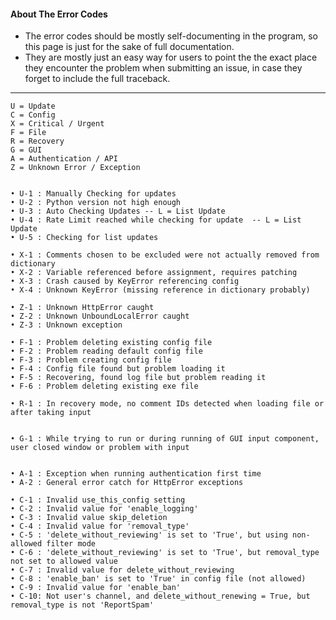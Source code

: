 #### About The Error Codes
- The error codes should be mostly self-documenting in the program, so this page is just for the sake of full documentation. 
- They are mostly just an easy way for users to point the the exact place they encounter the problem when submitting an issue, in case they forget to include the full traceback.


***

	U = Update
	C = Config
	X = Critical / Urgent
	F = File
	R = Recovery
	G = GUI
	A = Authentication / API
	Z = Unknown Error / Exception
	
	
	• U-1 : Manually Checking for updates
	• U-2 : Python version not high enough
	• U-3 : Auto Checking Updates -- L = List Update
	• U-4 : Rate Limit reached while checking for update  -- L = List Update
	• U-5 : Checking for list updates
	
	• X-1 : Comments chosen to be excluded were not actually removed from dictionary
	• X-2 : Variable referenced before assignment, requires patching
	• X-3 : Crash caused by KeyError referencing config
	• X-4 : Unknown KeyError (missing reference in dictionary probably)
	
	• Z-1 : Unknown HttpError caught
	• Z-2 : Unknown UnboundLocalError caught
	• Z-3 : Unknown exception
	
	• F-1 : Problem deleting existing config file
	• F-2 : Problem reading default config file
	• F-3 : Problem creating config file
	• F-4 : Config file found but problem loading it
	• F-5 : Recovering, found log file but problem reading it
	• F-6 : Problem deleting existing exe file
	
	• R-1 : In recovery mode, no comment IDs detected when loading file or after taking input
	
	
	• G-1 : While trying to run or during running of GUI input component, user closed window or problem with input
	
	
	• A-1 : Exception when running authentication first time
	• A-2 : General error catch for HttpError exceptions
	
	• C-1 : Invalid use_this_config setting
	• C-2 : Invalid value for 'enable_logging'
	• C-3 : Invalid value skip_deletion
	• C-4 : Invalid value for 'removal_type'
	• C-5 : 'delete_without_reviewing' is set to 'True', but using non-allowed filter mode
	• C-6 : 'delete_without_reviewing' is set to 'True', but removal_type not set to allowed value
	• C-7 : Invalid value for delete_without_reviewing
	• C-8 : 'enable_ban' is set to 'True' in config file (not allowed)
	• C-9 : Invalid value for 'enable_ban'
	• C-10: Not user's channel, and delete_without_renewing = True, but removal_type is not 'ReportSpam'